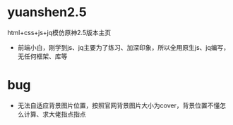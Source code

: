 # yuanshen2.5
html+css+js+jq模仿原神2.5版本主页
<br>
- 前端小白，刚学到js、jq主要为了练习、加深印象，所以全用原生js、jq编写，无任何框架、库等
# bug
- 无法自适应背景图片位置，按照官网背景图片大小为cover，背景位置不懂怎么计算、求大佬指点指点
